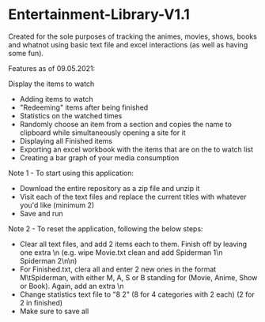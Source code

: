 # Entertainment-Library-V1.1
Created for the sole purposes of tracking the animes, movies, shows, books and whatnot using basic text file and excel interactions (as well as having some fun).

Features as of 09.05.2021:

Display the items to watch
- Adding items to watch
- "Redeeming" items after being finished
- Statistics on the watched times
- Randomly choose an item from a section and copies the name to clipboard while simultaneously opening a site for it
- Displaying all Finished items
- Exporting an excel workbook with the items that are on the to watch list
- Creating a bar graph of your media consumption

Note 1 - To start using this application:
- Download the entire repository as a zip file and unzip it
- Visit each of the text files and replace the current titles with whatever you'd like (minimum 2)
- Save and run

Note 2 - To reset the application, following the below steps:
- Clear all text files, and add 2 items each to them. Finish off by leaving one extra \n (e.g. wipe Movie.txt clean and add Spiderman 1\n Spiderman 2\n\n)
- For Finished.txt, clera all and enter 2 new ones in the format M\tSpiderman, with either M, A, S or B standing for (Movie, Anime, Show or Book). Again, add an extra \n
- Change statistics text file to "8 2" (8 for 4 categories with 2 each) (2 for 2 in finished)
- Make sure to save all
